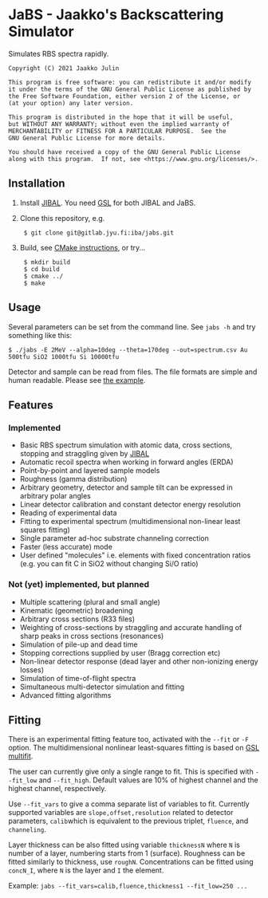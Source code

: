 # JaBS - Jaakko's Backscattering Simulator

Simulates RBS spectra rapidly.
    
    Copyright (C) 2021 Jaakko Julin
    
    This program is free software: you can redistribute it and/or modify
    it under the terms of the GNU General Public License as published by
    the Free Software Foundation, either version 2 of the License, or
    (at your option) any later version.

    This program is distributed in the hope that it will be useful,
    but WITHOUT ANY WARRANTY; without even the implied warranty of
    MERCHANTABILITY or FITNESS FOR A PARTICULAR PURPOSE.  See the
    GNU General Public License for more details.

    You should have received a copy of the GNU General Public License
    along with this program.  If not, see <https://www.gnu.org/licenses/>.

## Installation

1. Install [JIBAL](https://github.com/JYU-IBA/jibal). You need [GSL](https://www.gnu.org/software/gsl/) for both JIBAL and JaBS.
2. Clone this repository, e.g.

        $ git clone git@gitlab.jyu.fi:iba/jabs.git


3. Build, see [CMake instructions](https://cmake.org/runningcmake/), or try...

        $ mkdir build
        $ cd build
        $ cmake ../
        $ make
       
## Usage

Several parameters can be set from the command line. See `jabs -h` and try something like this:

~~~~
$ ./jabs -E 2MeV --alpha=10deg --theta=170deg --out=spectrum.csv Au 500tfu SiO2 1000tfu Si 10000tfu
~~~~

Detector and sample can be read from files. The file formats are simple and human readable. Please see [the example](example).

## Features
### Implemented
 - Basic RBS spectrum simulation with atomic data, cross sections, stopping and straggling given by [JIBAL](https://github.com/JYU-IBA/jibal)
 - Automatic recoil spectra when working in forward angles (ERDA)
 - Point-by-point and layered sample models
 - Roughness (gamma distribution)
 - Arbitrary geometry, detector and sample tilt can be expressed in arbitrary polar angles
 - Linear detector calibration and constant detector energy resolution
 - Reading of experimental data
 - Fitting to experimental spectrum (multidimensional non-linear least squares fitting)
 - Single parameter ad-hoc substrate channeling correction
 - Faster (less accurate) mode
 - User defined "molecules" i.e. elements with fixed concentration ratios (e.g. you can fit C in SiO2 without changing Si/O ratio)
### Not (yet) implemented, but planned
 - Multiple scattering (plural and small angle)
 - Kinematic (geometric) broadening
 - Arbitrary cross sections (R33 files)
 - Weighting of cross-sections by straggling and accurate handling of sharp peaks in cross sections (resonances)
 - Simulation of pile-up and dead time
 - Stopping corrections supplied by user (Bragg correction etc)
 - Non-linear detector response (dead layer and other non-ionizing energy losses)
 - Simulation of time-of-flight spectra
 - Simultaneous multi-detector simulation and fitting
 - Advanced fitting algorithms

## Fitting

There is an experimental fitting feature too, activated with the `--fit` or `-F` option. The multidimensional nonlinear least-squares fitting is based on [GSL multifit](https://www.gnu.org/software/gsl/doc/html/nls.html).


The user can currently give only a single range to fit. This is specified with `--fit_low` and `--fit_high`. Default values are 10% of highest channel and the highest channel, respectively.

Use `--fit_vars` to give a comma separate list of variables to fit. Currently supported variables are `slope,offset,resolution` related to detector parameters, 
`calib`which is equivalent to the previous triplet, `fluence`, and `channeling`.

Layer thickness can be also fitted using variable `thicknessN` where `N` is number of a layer, numbering starts from 1 (surface). Roughness can be fitted similarly to thickness, use `roughN`. Concentrations can be fitted using `concN_I`, where `N` is the layer and `I` the element.

Example: `jabs --fit_vars=calib,fluence,thickness1 --fit_low=250 ...`
